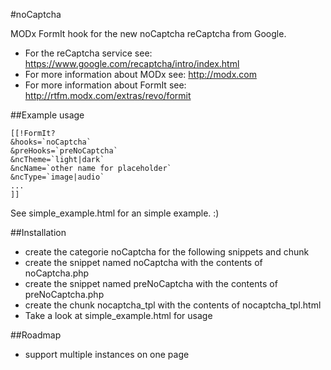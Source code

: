 #noCaptcha


MODx FormIt hook for the new noCaptcha reCaptcha from Google.

- For the reCaptcha service see: https://www.google.com/recaptcha/intro/index.html
- For more information about MODx see: http://modx.com
- For more information about FormIt see: http://rtfm.modx.com/extras/revo/formit

##Example usage
```
[[!FormIt? 
&hooks=`noCaptcha` 
&preHooks=`preNoCaptcha` 
&ncTheme=`light|dark` 
&ncName=`other name for placeholder` 
&ncType=`image|audio`
...
]]
```

See simple_example.html for an simple example. :)

##Installation

- create the categorie noCaptcha for the following snippets and chunk
- create the snippet named noCaptcha with the contents of noCaptcha.php
- create the snippet named preNoCaptcha with the contents of preNoCaptcha.php
- create the chunk nocaptcha_tpl with the contents of nocaptcha_tpl.html
- Take a look at simple_example.html for usage

##Roadmap
- support multiple instances on one page
